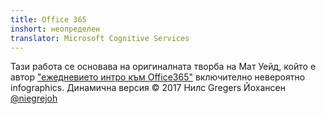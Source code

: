 ```yaml
---
title: Office 365
inshort: неопределен
translator: Microsoft Cognitive Services
---
```



Тази работа се основава на оригиналната творба на Мат Уейд, който е автор ["ежедневието интро към Office365"](http://icansharepoint.com/an-everyday-intro-to-office-365/) включително невероятно infographics. Динамична версия © 2017 Нилс Gregers Йохансен [@niegrejoh](https://twitter.com/niegrejoh)

